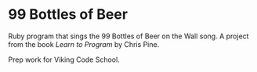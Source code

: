 # 99 Bottles of Beer

Ruby program that sings the 99 Bottles of Beer on the Wall
song. A project from the book _Learn to Program_ by Chris Pine.

Prep work for Viking Code School. 